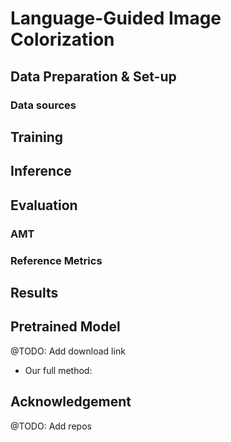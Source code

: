 # Language-Guided Image Colorization

## Data Preparation & Set-up
### Data sources

## Training
## Inference
## Evaluation
### AMT
### Reference Metrics
## Results

## Pretrained Model
@TODO: Add download link
* Our full method: 

## Acknowledgement
@TODO: Add repos
